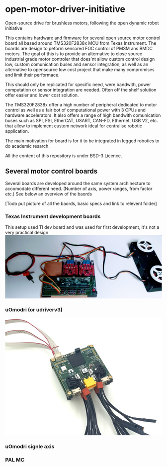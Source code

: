 # open-motor-driver-initiative
Open-source drive for brushless motors, following the open dynamic robot initiative 

This contains hardware and firmware for several open source motor control board all based around TMS320F2838x MCU from Texas Instrument. The boards are design to peform sensored FOC control of PMSM ans BMDC motors.
The goal of this is to provide an alternative to close source industrial grade motor controler that does'nt allow custom control design low, custom comunication buses and sensor integration, as well as an alternative to opensource low cost project that make many compromises and limit their performace.

This should only be replicated for specific need, were bandwith, power computation or sensor integration are needed. Often off the shelf solution offer easier and lower cost solution. 

The TMS320F2838x offer a high number of peripheral dedicated to motor control as well as a fair bot of computational power with 3 CPUs and hardware accelerators. It also offers a range of high bandwith comunication buses such as SPI, FSI, EtherCAT, USART, CAN-FD, Ethernet, USB V2, etc. that allow to implement custom network ideal for centralise robotic application. 

The main motivation for board is for it to be integrated in legged robotics to do academic resarch. 

All the content of this repository is under BSD-3 Licence.

## Several motor control boards
Several boards are developed around the same system archinecture to acoomodate different need. (Number of axis, power ranges, from factor etc.)
See below an overview of the baords

[Todo put picture of all the baords, basic specs and link to relevent folder]

### Texas Instrument development boards
This setup used TI dev board and was used for first development, It's not a very practical design
![TI dev boars](doc/dev-board-setup/images/Dual_axis_setup.jpg)
### uOmodri (or udriverv3)
![uomodri](doc/uomodri/uomodri1.jpg)
### uOmodri signle axis

### PAL MC 

